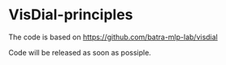 # VisDial-principles

The code is based on https://github.com/batra-mlp-lab/visdial

Code will be released as soon as possiple.
